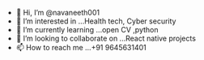 - 👋 Hi, I’m @navaneeth001
- 👀 I’m interested in ...Health tech, Cyber security
- 🌱 I’m currently learning ...open CV ,python
- 💞️ I’m looking to collaborate on ...React native projects
- 📫 How to reach me ...+91 9645631401

<!---
navaneeth001/navaneeth001 is a ✨ special ✨ repository because its `README.md` (this file) appears on your GitHub profile.
You can click the Preview link to take a look at your changes.
--->
